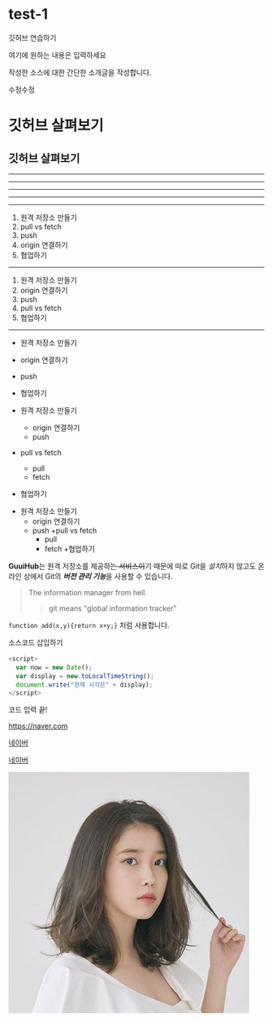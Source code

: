 # test-1
깃허브 연습하기

여기에 원하는 내용은 입력하세요

작성한 소스에 대한 간단한 소개글을 작성합니다.

수정수정

# 깃허브 살펴보기

## 깃허브 살펴보기

---

---------

- - -

***

**********

1. 원격 저장소 만들기
4. pull vs fetch
3. push
2. origin 연결하기
5. 협업하기

* * *

1. 원격 저장소 만들기
2. origin 연결하기
3. push 
4. pull vs fetch
5. 협업하기
- - - 


- 원격 저장소 만들기
- origin 연결하기
- push 
- 협업하기

- 원격 저장소 만들기
   - origin 연결하기
   - push   
- pull vs fetch
   - pull
   - fetch
- 협업하기



+ 원격 저장소 만들기
  - origin 연결하기
  - push
  +pull vs fetch
     - pull
     - fetch
  +협업하기
  
  
**GuuiHub**는 원격 저장소를 제공하~~는 서비스이~~기 때문에
따로 Git을 *설치*하지 않고도
온라인 상에서 Git의 ***버전 관리 기능***을 사용할 수 있습니다.

>The information manager from hell.
>>git means "global information tracker"

`function add(x,y){return x+y;}` 처럼 사용합니다.

소스코드 삽입하기
```javascript
<script>
  var now = new Date();
  var display = new.toLocalTimeString();
  document.write("현재 시각은" + display);
</script>
```
코드 입력 끝!

<https://naver.com>

[네이버](https://naver.com)

[네이버](https://naver.com, "검색 사이트")

![아이유](./images/아이유.jpg)
